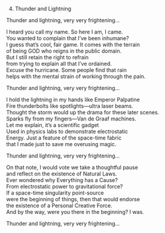 4. Thunder and Lightning  
  
Thunder and lightning, very very frightening…  
  
I heard you call my name. So here I am, I came.  
You wanted to complain that I’ve been inhumane?  
I guess that’s cool, fair game. It comes with the terrain  
of being GOD who reigns in the public domain.  
But I still retain the right to refrain  
from trying to explain all that I’ve ordained.  
Excuse the hurricane. Some people find that rain  
helps with the mental strain of working through the pain.  
  
Thunder and lightning, very very frightening…  
  
I hold the lightning in my hands like Emperor Palpatine  
Fire thunderbolts like spotlights—ultra laser beams.  
Thought the storm would up the drama for these later scenes.  
Sparks fly from my fingers—Van de Graaf machines.  
Let me explain, it’s a scientific gadget  
Used in physics labs to demonstrate electrostatic  
Energy. Just a feature of the space-time fabric  
that I made just to save me overusing magic.  
  
Thunder and lightning, very very frightening…  
  
On that note, I would vote we take a thoughtful pause  
and reflect on the existence of Natural Laws.  
Ever wondered why Everything has a Cause?  
From electrostatic power to gravitational force?  
If a space-time singularity point-source  
were the beginning of things, then that would endorse  
the existence of a Personal Creative Force.  
And by the way, were you there in the beginning? I was.  
  
Thunder and lightning, very very frightening…  
  
